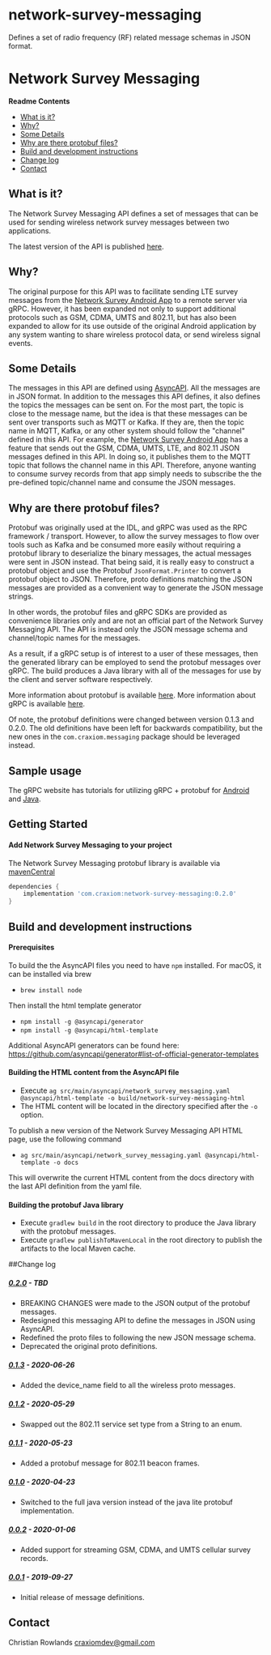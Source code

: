 # network-survey-messaging
Defines a set of radio frequency (RF) related message schemas in JSON format.

Network Survey Messaging
===============

**Readme Contents**
- [What is it?](#what-is-it?)
- [Why?](#why?)
- [Some Details](#some-details)
- [Why are there protobuf files?](#why-are-there-protobuf-files?)
- [Build and development instructions](#build-and-development-instructions)
- [Change log](#change-log)
- [Contact](#contact)


## What is it?
The Network Survey Messaging API defines a set of messages that can be used for sending wireless network survey
messages between two applications.

The latest version of the API is published [here](https://messaging.networksurvey.app/).


## Why?
The original purpose for this API was to facilitate sending LTE survey messages from the [Network Survey Android App](https://github.com/christianrowlands/android-network-survey)
to a remote server via gRPC. However, it has been expanded not only to support additional protocols such as
GSM, CDMA, UMTS and 802.11, but has also been expanded to allow for its use outside of the original Android application
by any system wanting to share wireless protocol data, or send wireless signal events.


## Some Details
The messages in this API are defined using [AsyncAPI](https://www.asyncapi.com/). All the messages are in JSON format.
In addition to the messages this API defines, it also defines the topics the messages can be sent on. For the most part,
the topic is close to the message name, but the idea is that these messages can be sent over transports such as MQTT
or Kafka. If they are, then the topic name in MQTT, Kafka, or any other system should follow the "channel" defined in
this API. For example, the [Network Survey Android App](https://github.com/christianrowlands/android-network-survey)
has a feature that sends out the GSM, CDMA, UMTS, LTE, and 802.11 JSON messages defined in this API. In doing so, it
publishes them to the MQTT topic that follows the channel name in this API. Therefore, anyone wanting to consume survey
records from that app simply needs to subscribe the the pre-defined topic/channel name and consume the JSON messages.


## Why are there protobuf files?
Protobuf was originally used at the IDL, and gRPC was used as the RPC framework / transport. However, to allow the
survey messages to flow over tools such as Kafka and be consumed more easily without requiring a protobuf library to
deserialize the binary messages, the actual messages were sent in JSON instead. That being said, it is really easy to
construct a protobuf object and use the Protobuf `JsonFormat.Printer` to convert a protobuf object to JSON. Therefore,
proto definitions matching the JSON messages are provided as a convenient way to generate the JSON message strings.

In other words, the protobuf files and gRPC SDKs are provided as convenience libraries only and are not an official part
of the Network Survey Messaging API. The API is instead only the JSON message schema and channel/topic names for the messages.

As a result, if a gRPC setup is of interest to a user of these messages, then the generated library can be employed to
send the protobuf messages over gRPC.  The build produces a Java library with all of the messages for use by the client
and server software respectively.

More information about protobuf is available [here](https://developers.google.com/protocol-buffers/).
More information about gRPC is available [here](https://grpc.io/).

Of note, the protobuf definitions were changed between version 0.1.3 and 0.2.0. The old definitions have been left for
backwards compatibility, but the new ones in the `com.craxiom.messaging` package should be leveraged instead.


## Sample usage
The gRPC website has tutorials for utilizing gRPC + protobuf for [Android](https://grpc.io/docs/quickstart/android/) and
[Java](https://grpc.io/docs/quickstart/java/).


## Getting Started
#### Add Network Survey Messaging to your project

The Network Survey Messaging protobuf library is available via [mavenCentral](https://search.maven.org/search?q=network-survey-messaging)

```groovy
dependencies {
    implementation 'com.craxiom:network-survey-messaging:0.2.0'
}
```

## Build and development instructions
#### Prerequisites

To build the the AsyncAPI files you need to have `npm` installed. For macOS, it can be installed via brew
 - `brew install node`

Then install the html template generator
 - `npm install -g @asyncapi/generator`
 - `npm install -g @asyncapi/html-template`

Additional AsyncAPI generators can be found here:  https://github.com/asyncapi/generator#list-of-official-generator-templates

#### Building the HTML content from the AsyncAPI file
 - Execute `ag src/main/asyncapi/network_survey_messaging.yaml @asyncapi/html-template -o build/network-survey-messaging-html`
 - The HTML content will be located in the directory specified after the `-o` option.

To publish a new version of the Network Survey Messaging API HTML page, use the following command
 - `ag src/main/asyncapi/network_survey_messaging.yaml @asyncapi/html-template -o docs`

This will overwrite the current HTML content from the docs directory with the last API definition from the yaml file.

#### Building the protobuf Java library
 - Execute `gradlew build` in the root directory to produce the Java library with the protobuf messages.
 - Execute `gradlew publishToMavenLocal` in the root directory to publish the artifacts to the local Maven cache.


##Change log
##### [0.2.0](https://github.com/christianrowlands/network-survey-messaging/releases/tag/v0.2.0) - TBD
 * BREAKING CHANGES were made to the JSON output of the protobuf messages.
 * Redesigned this messaging API to define the messages in JSON using AsyncAPI.
 * Redefined the proto files to following the new JSON message schema.
 * Deprecated the original proto definitions.

##### [0.1.3](https://github.com/christianrowlands/network-survey-messaging/releases/tag/v0.1.3) - 2020-06-26
 * Added the device_name field to all the wireless proto messages.

##### [0.1.2](https://github.com/christianrowlands/network-survey-messaging/releases/tag/v0.1.2) - 2020-05-29
 * Swapped out the 802.11 service set type from a String to an enum.

##### [0.1.1](https://github.com/christianrowlands/network-survey-messaging/releases/tag/v0.1.1) - 2020-05-23
 * Added a protobuf message for 802.11 beacon frames.

##### [0.1.0](https://github.com/christianrowlands/network-survey-messaging/releases/tag/v0.1.0) - 2020-04-23
 * Switched to the full java version instead of the java lite protobuf implementation.

##### [0.0.2](https://github.com/christianrowlands/network-survey-messaging/releases/tag/release-0.0.2) - 2020-01-06
 * Added support for streaming GSM, CDMA, and UMTS cellular survey records.

##### [0.0.1](https://github.com/christianrowlands/network-survey-messaging/releases/tag/release-0.0.1) - 2019-09-27
 * Initial release of message definitions.


Contact
-----------------------------------
Christian Rowlands <craxiomdev@gmail.com>
